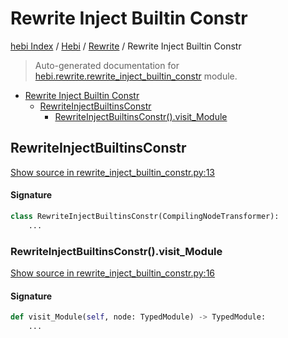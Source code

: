 # Rewrite Inject Builtin Constr

[hebi Index](../../README.md#hebi-index) /
[Hebi](../index.md#hebi) /
[Rewrite](./index.md#rewrite) /
Rewrite Inject Builtin Constr

> Auto-generated documentation for [hebi.rewrite.rewrite_inject_builtin_constr](https://github.com/ImperatorLang/hebi/blob/master/hebi/rewrite/rewrite_inject_builtin_constr.py) module.

- [Rewrite Inject Builtin Constr](#rewrite-inject-builtin-constr)
  - [RewriteInjectBuiltinsConstr](#rewriteinjectbuiltinsconstr)
    - [RewriteInjectBuiltinsConstr().visit_Module](#rewriteinjectbuiltinsconstr()visit_module)

## RewriteInjectBuiltinsConstr

[Show source in rewrite_inject_builtin_constr.py:13](https://github.com/ImperatorLang/hebi/blob/master/hebi/rewrite/rewrite_inject_builtin_constr.py#L13)

#### Signature

```python
class RewriteInjectBuiltinsConstr(CompilingNodeTransformer):
    ...
```

### RewriteInjectBuiltinsConstr().visit_Module

[Show source in rewrite_inject_builtin_constr.py:16](https://github.com/ImperatorLang/hebi/blob/master/hebi/rewrite/rewrite_inject_builtin_constr.py#L16)

#### Signature

```python
def visit_Module(self, node: TypedModule) -> TypedModule:
    ...
```